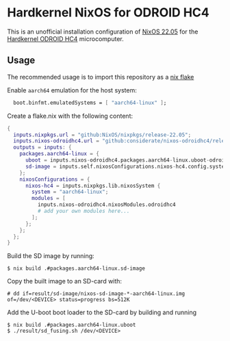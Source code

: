 # Hardkernel NixOS for ODROID HC4

This is an unofficial installation configuration of [NixOS
22.05](https://nixos.org/manual/nixos/stable/) for the [Hardkernel
ODROID HC4](https://wiki.odroid.com/odroid-hc4/odroid-hc4)
microcomputer.

## Usage

The recommended usage is to import this repository as a [nix
flake](https://nixos.wiki/wiki/Flakes)

Enable `aarch64` emulation for the host system: 

``` nix 
  boot.binfmt.emulatedSystems = [ "aarch64-linux" ];
```

Create a flake.nix with the following content:

``` nix
{
  inputs.nixpkgs.url = "github:NixOS/nixpkgs/release-22.05";
  inputs.nixos-odroidhc4.url = "github:considerate/nixos-odroidhc4/release-22.05";
  outputs = inputs: {
    packages.aarch64-linux = {
      uboot = inputs.nixos-odroidhc4.packages.aarch64-linux.uboot-odroid-hc4;
      sd-image = inputs.self.nixosConfigurations.nixos-hc4.config.system.build.sdImage;
    };
    nixosConfigurations = {
      nixos-hc4 = inputs.nixpkgs.lib.nixosSystem {
        system = "aarch64-linux";
        modules = [
          inputs.nixos-odroidhc4.nixosModules.odroidhc4
          # add your own modules here...
        ];
      };
    };
  };
}
```

Build the SD image by running:

``` console
$ nix build .#packages.aarch64-linux.sd-image
```

Copy the built image to an SD-card with:

``` console
# dd if=result/sd-image/nixos-sd-image-*-aarch64-linux.img of=/dev/<DEVICE> status=progress bs=512K
```

Add the U-boot boot loader to the SD-card by building and running

``` console
$ nix build .#packages.aarch64-linux.uboot
$ ./result/sd_fusing.sh /dev/<DEVICE>
```
